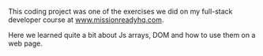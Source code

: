 This coding project was one of the exercises we did on my full-stack developer course at www.missionreadyhq.com.

Here we learned quite a bit about Js arrays, DOM and how to use them on a web page. 
